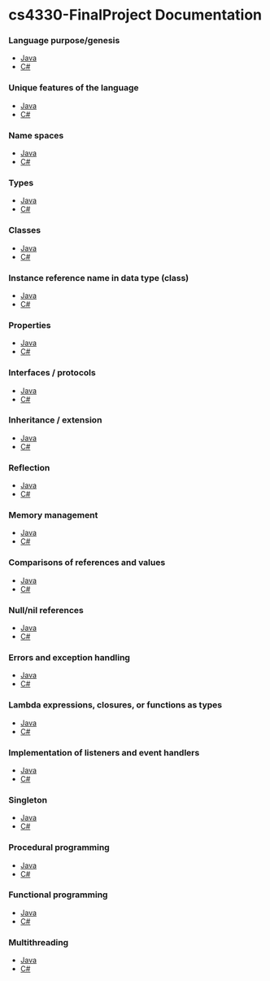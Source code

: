 # cs4330-FinalProject Documentation

### Language purpose/genesis
  - [Java](https://github.com/pje279/cs4330-FinalProject/blob/master/01%20-%20Language%20purpose/Language%20purpose-JavaPlaceHolder.txt)
  - [C#](https://github.com/pje279/cs4330-FinalProject/blob/master/01%20-%20Language%20purpose/Language%20purpose-C%23PlaceHolder.txt)

### Unique features of the language
  - [Java]()
  - [C#]()

### Name spaces
  - [Java]()
  - [C#]()

### Types
  - [Java]()
  - [C#]()

### Classes
  - [Java]()
  - [C#]()

### Instance reference name in data type (class)
  - [Java]()
  - [C#]()

### Properties
  - [Java]()
  - [C#]()

### Interfaces / protocols
  - [Java]()
  - [C#]()

### Inheritance / extension
  - [Java]()
  - [C#]()

### Reflection
  - [Java]()
  - [C#]()

### Memory management
  - [Java]()
  - [C#]()

### Comparisons of references and values
  - [Java]()
  - [C#]()

### Null/nil references
  - [Java]()
  - [C#]()

### Errors and exception handling
  - [Java]()
  - [C#]()

### Lambda expressions, closures, or functions as types
  - [Java]()
  - [C#]()

### Implementation of listeners and event handlers
  - [Java]()
  - [C#]()

### Singleton
  - [Java]()
  - [C#]()

### Procedural programming
  - [Java]()
  - [C#]()

### Functional programming
  - [Java]()
  - [C#]()

### Multithreading
  - [Java]()
  - [C#]()
